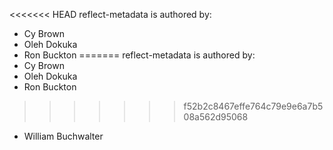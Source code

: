 <<<<<<< HEAD
reflect-metadata is authored by:
* Cy Brown
* Oleh Dokuka
* Ron Buckton
=======
reflect-metadata is authored by:
* Cy Brown
* Oleh Dokuka
* Ron Buckton
>>>>>>> f52b2c8467effe764c79e9e6a7b508a562d95068
* William Buchwalter